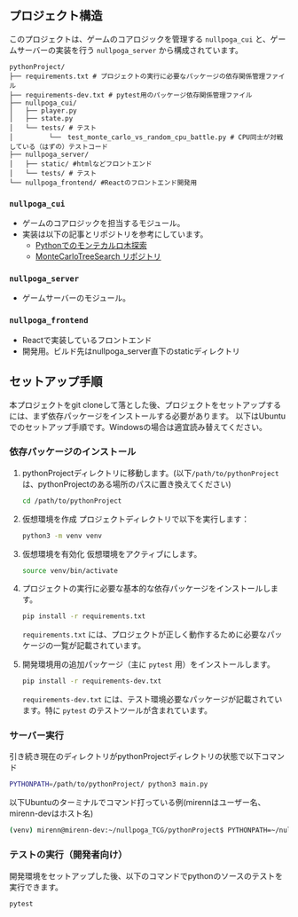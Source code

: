 ## プロジェクト構造

このプロジェクトは、ゲームのコアロジックを管理する `nullpoga_cui` と、ゲームサーバーの実装を行う `nullpoga_server` から構成されています。

```
pythonProject/
├── requirements.txt # プロジェクトの実行に必要なパッケージの依存関係管理ファイル
├── requirements-dev.txt # pytest用のパッケージ依存関係管理ファイル
├── nullpoga_cui/
│   ├── player.py
│   ├── state.py
│   └── tests/ # テスト
│         └──　test_monte_carlo_vs_random_cpu_battle.py # CPU同士が対戦している（はずの）テストコード
├── nullpoga_server/ 
│   ├── static/ #htmlなどフロントエンド
│   └── tests/ # テスト
└── nullpoga_frontend/ #Reactのフロントエンド開発用
```

### `nullpoga_cui`

- ゲームのコアロジックを担当するモジュール。
- 実装は以下の記事とリポジトリを参考にしています。
  - [Pythonでのモンテカルロ木探索](https://zenn.dev/ganariya/articles/python-monte-carlo-tree-search)
  - [MonteCarloTreeSearch リポジトリ](https://github.com/ganyariya/MonteCarloTreeSearch)

### `nullpoga_server`

- ゲームサーバーのモジュール。

### `nullpoga_frontend`

- Reactで実装しているフロントエンド
 - 開発用。ビルド先はnullpoga_server直下のstaticディレクトリ

## セットアップ手順

本プロジェクトをgit cloneして落とした後、プロジェクトをセットアップするには、まず依存パッケージをインストールする必要があります。
以下はUbuntuでのセットアップ手順です。Windowsの場合は適宜読み替えてください。

### 依存パッケージのインストール

1. pythonProjectディレクトリに移動します。(以下`/path/to/pythonProject`は、pythonProjectのある場所のパスに置き換えてください)

   ```bash
   cd /path/to/pythonProject
   ```

2. 仮想環境を作成
   プロジェクトディレクトリで以下を実行します：

   ```bash
   python3 -m venv venv
   ```

3. 仮想環境を有効化
   仮想環境をアクティブにします。

   ```bash
   source venv/bin/activate
   ```

4. プロジェクトの実行に必要な基本的な依存パッケージをインストールします。

   ```bash
   pip install -r requirements.txt
   ```

   `requirements.txt` には、プロジェクトが正しく動作するために必要なパッケージの一覧が記載されています。

5. 開発環境用の追加パッケージ（主に `pytest` 用）をインストールします。

   ```bash
   pip install -r requirements-dev.txt
   ```

   `requirements-dev.txt` には、テスト環境必要なパッケージが記載されています。特に `pytest` のテストツールが含まれています。

### サーバー実行

引き続き現在のディレクトリがpythonProjectディレクトリの状態で以下コマンド

```bash
PYTHONPATH=/path/to/pythonProject/ python3 main.py 
```

以下Ubuntuのターミナルでコマンド打っている例(mirennはユーザー名、mirenn-devはホスト名)
```bash
(venv) mirenn@mirenn-dev:~/nullpoga_TCG/pythonProject$ PYTHONPATH=~/nullpoga_TCG/pythonProject/ python3 main.py
```

### テストの実行（開発者向け）

開発環境をセットアップした後、以下のコマンドでpythonのソースのテストを実行できます。

```bash
pytest
```

